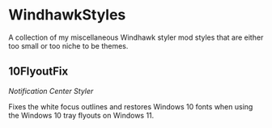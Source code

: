 # WindhawkStyles

A collection of my miscellaneous Windhawk styler mod styles that are either too small or too niche to be themes.

## 10FlyoutFix

_Notification Center Styler_

Fixes the white focus outlines and restores Windows 10 fonts when using the Windows 10 tray flyouts on Windows 11.

